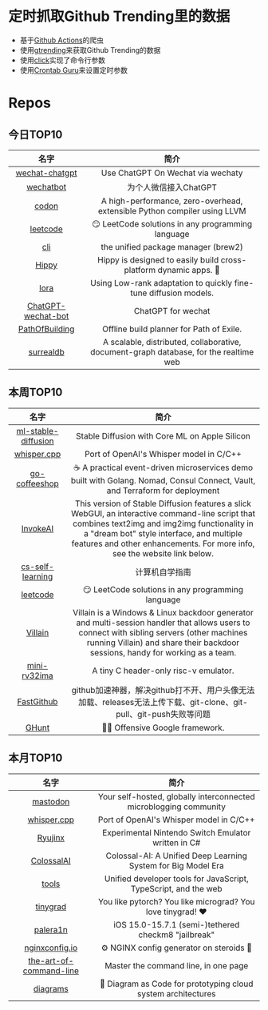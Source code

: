 # 定时抓取Github Trending里的数据
* 基于[Github Actions](https://docs.github.com/en/actions)的爬虫
* 使用[gtrending](https://github.com/hedythedev/gtrending)来获取Github Trending的数据
* 使用[click](https://github.com/pallets/click)实现了命令行参数
* 使用[Crontab Guru](https://crontab.guru/)来设置定时参数

# Repos
## 今日TOP10 
<!-- START OF DAILY_TOP10_REPOS -->
| 名字 | 简介 |
| :----: | :----: |
| [wechat-chatgpt](https://github.com/fuergaosi233/wechat-chatgpt) | Use ChatGPT On Wechat via wechaty |
| [wechatbot](https://github.com/869413421/wechatbot) | 为个人微信接入ChatGPT |
| [codon](https://github.com/exaloop/codon) | A high-performance, zero-overhead, extensible Python compiler using LLVM |
| [leetcode](https://github.com/doocs/leetcode) | 😏 LeetCode solutions in any programming language | 多种编程语言实现 LeetCode、《剑指 Offer（第 2 版）》、《程序员面试金典（第 6 版）》题解 |
| [cli](https://github.com/teaxyz/cli) | the unified package manager (brew2) |
| [Hippy](https://github.com/Tencent/Hippy) | Hippy is designed to easily build cross-platform dynamic apps. 👏 |
| [lora](https://github.com/cloneofsimo/lora) | Using Low-rank adaptation to quickly fine-tune diffusion models. |
| [ChatGPT-wechat-bot](https://github.com/AutumnWhj/ChatGPT-wechat-bot) | ChatGPT for wechat |
| [PathOfBuilding](https://github.com/PathOfBuildingCommunity/PathOfBuilding) | Offline build planner for Path of Exile. |
| [surrealdb](https://github.com/surrealdb/surrealdb) | A scalable, distributed, collaborative, document-graph database, for the realtime web |
<!-- END OF DAILY_TOP10_REPOS -->

## 本周TOP10
<!-- START OF WEEKLY_TOP10_REPOS -->
| 名字 | 简介 |
| :----: | :----: |
| [ml-stable-diffusion](https://github.com/apple/ml-stable-diffusion) | Stable Diffusion with Core ML on Apple Silicon |
| [whisper.cpp](https://github.com/ggerganov/whisper.cpp) | Port of OpenAI's Whisper model in C/C++ |
| [go-coffeeshop](https://github.com/thangchung/go-coffeeshop) | ☕ A practical event-driven microservices demo built with Golang. Nomad, Consul Connect, Vault, and Terraform for deployment |
| [InvokeAI](https://github.com/invoke-ai/InvokeAI) | This version of Stable Diffusion features a slick WebGUI, an interactive command-line script that combines text2img and img2img functionality in a "dream bot" style interface, and multiple features and other enhancements. For more info, see the website link below. |
| [cs-self-learning](https://github.com/PKUFlyingPig/cs-self-learning) | 计算机自学指南 |
| [leetcode](https://github.com/doocs/leetcode) | 😏 LeetCode solutions in any programming language | 多种编程语言实现 LeetCode、《剑指 Offer（第 2 版）》、《程序员面试金典（第 6 版）》题解 |
| [Villain](https://github.com/t3l3machus/Villain) | Villain is a Windows & Linux backdoor generator and multi-session handler that allows users to connect with sibling servers (other machines running Villain) and share their backdoor sessions, handy for working as a team. |
| [mini-rv32ima](https://github.com/cnlohr/mini-rv32ima) | A tiny C header-only risc-v emulator. |
| [FastGithub](https://github.com/dotnetcore/FastGithub) | github加速神器，解决github打不开、用户头像无法加载、releases无法上传下载、git-clone、git-pull、git-push失败等问题 |
| [GHunt](https://github.com/mxrch/GHunt) | 🕵️‍♂️ Offensive Google framework. |
<!-- END OF WEEKLY_TOP10_REPOS -->

## 本月TOP10
<!-- START OF MONTHLY_TOP10_REPOS -->
| 名字 | 简介 |
| :----: | :----: |
| [mastodon](https://github.com/mastodon/mastodon) | Your self-hosted, globally interconnected microblogging community |
| [whisper.cpp](https://github.com/ggerganov/whisper.cpp) | Port of OpenAI's Whisper model in C/C++ |
| [Ryujinx](https://github.com/Ryujinx/Ryujinx) | Experimental Nintendo Switch Emulator written in C# |
| [ColossalAI](https://github.com/hpcaitech/ColossalAI) | Colossal-AI: A Unified Deep Learning System for Big Model Era |
| [tools](https://github.com/rome/tools) | Unified developer tools for JavaScript, TypeScript, and the web |
| [tinygrad](https://github.com/geohot/tinygrad) | You like pytorch? You like micrograd? You love tinygrad! ❤️ |
| [palera1n](https://github.com/palera1n/palera1n) | iOS 15.0-15.7.1 (semi-)tethered checkm8 "jailbreak" |
| [nginxconfig.io](https://github.com/digitalocean/nginxconfig.io) | ⚙️ NGINX config generator on steroids 💉 |
| [the-art-of-command-line](https://github.com/jlevy/the-art-of-command-line) | Master the command line, in one page |
| [diagrams](https://github.com/mingrammer/diagrams) | 🎨 Diagram as Code for prototyping cloud system architectures |
<!-- END OF MONTHLY_TOP10_REPOS -->
